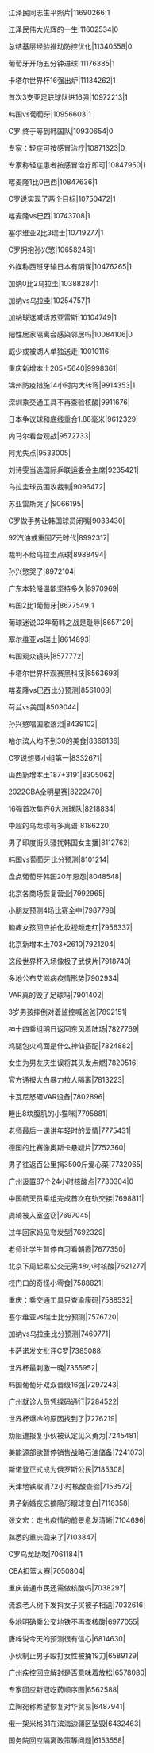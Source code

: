 江泽民同志生平照片|11690266|1

江泽民伟大光辉的一生|11602534|0

总结基层经验推动防控优化|11340558|0

葡萄牙开场五分钟进球|11176385|1

卡塔尔世界杯16强出炉|11134262|1

首次3支亚足联球队进16强|10972213|1

韩国vs葡萄牙|10956603|1

C罗 终于等到韩国队|10930654|0

专家：轻症可按感冒治疗|10871323|0

专家称轻症患者按感冒治疗即可|10847950|1

喀麦隆1比0巴西|10847636|1

C罗说实现了两个目标|10750472|1

喀麦隆vs巴西|10743708|1

塞尔维亚2比3瑞士|10719277|1

C罗拥抱孙兴慜|10658246|1

外媒称西班牙输日本有阴谋|10476265|1

加纳0比2乌拉圭|10388287|1

加纳vs乌拉圭|10254757|1

加纳球迷喊话苏亚雷斯|10104749|1

阳性居家隔离会感染邻居吗|10084106|0

威少或被湖人单独送走|10010116|

重庆新增本土205+5640|9998361|

锦州防疫措施14小时内大转弯|9914353|1

深圳乘交通工具不再查验核酸|9911676|

日本争议球和底线重合1.88毫米|9612329|

内马尔看台观战|9572733|

阿尤失点|9533005|

刘诗雯当选国际乒联运委会主席|9235421|

乌拉圭球员围攻裁判|9096472|

苏亚雷斯哭了|9066195|

C罗做手势让韩国球员闭嘴|9033430|

92汽油或重回7元时代|8992317|

裁判不给乌拉圭点球|8988494|

孙兴慜哭了|8972104|

广东本轮降温能坚持多久|8970969|

韩国2比1葡萄牙|8677549|1

葡球迷说02年葡韩之战是耻辱|8657129|

塞尔维亚vs瑞士|8614893|

韩国观众镜头|8577772|

卡塔尔世界杯观赛黑科技|8563693|

喀麦隆vs巴西比分预测|8561009|

荷兰vs美国|8509044|

孙兴慜唱国歌落泪|8439102|

哈尔滨人均不到30的美食|8368136|

C罗说想要小组第一|8332671|

山西新增本土187+3191|8305062|

2022CBA全明星赛|8222470|

16强首次集齐6大洲球队|8218834|

中超的乌龙球有多离谱|8186220|

男子印度街头骚扰韩国女主播|8112762|

韩国vs葡萄牙比分预测|8101214|

盘点葡萄牙韩国20年恩怨|8048548|

北京各商场恢复营业|7992965|

小朋友预测4场比赛全中|7987798|

脑瘫女孩回应拍化妆视频走红|7956337|

北京新增本土703+2610|7921204|

这段世界杯入场像极了武侠片|7918740|

多地公布艾滋病疫情形势|7902934|

VAR真的毁了足球吗|7901402|

3岁男孩摔倒对着监控喊爸爸|7892151|

神十四乘组明日返回东风着陆场|7827769|

鸡腿包火鸡面是什么神仙搭配|7824882|

女生为男友庆生误将其头发点燃|7820516|

官方通报大白暴力拉人隔离|7813223|

卡瓦尼怒砸VAR设备|7802896|

睡出8块腹肌的小猫咪|7795881|

老师最后一课讲年轻时的爱情|7775431|

德国的比赛像奥斯卡悬疑片|7752360|

男子往返百公里捐3500斤爱心菜|7732065|

广州设置87个24小时核酸点|7730304|0

中国航天员乘组完成首次在轨交接|7698811|

周琦被入室盗窃|7697045|

过年回家妈见夸发型|7692329|

老师让学生暂停自习看朝霞|7677350|

北京下周起乘公交无需48小时核酸|7621277|

校门口的奇怪小零食|7588821|

重庆：乘交通工具只查渝康码|7588532|

塞尔维亚vs瑞士比分预测|7576720|

加纳vs乌拉圭比分预测|7469771|

卡萨诺发文批评C罗|7385088|

世界杯最刺激一晚|7355952|

韩国葡萄牙双双晋级16强|7297243|

广州就诊人员凭绿码通行|7284522|

世界杯爆冷的原因找到了|7276219|

劝阻遭报复小伙被认定见义勇为|7245481|

美能源部欲暂停销售战略石油储备|7241073|

斯诺登正式成为俄罗斯公民|7185308|

天津地铁取消72小时核酸查验|7153572|

男子新婚夜忘摘隐形眼球变白|7116358|

张文宏：走出疫情的前景愈发清晰|7104696|

熟悉的重庆回来了|7103847|

C罗乌龙助攻|7061184|1

CBA扣篮大赛|7050804|

重庆普通市民还需做核酸吗|7038297|

流浪老人树下发抖女子买被子相送|7032616|

多地明确乘公交地铁不再查核酸|6977055|

唐梓说今天的预测很有信心|6814630|

小伙制止男子殴打女性被捅19刀|6589129|

广州疾控回应解封是否意味着放松|6578080|

专家回应新冠吃药顺序图|6562588|

立陶宛称希望恢复对华贸易|6487941|

俄一架米格31在滨海边疆区坠毁|6432463|

国务院回应隔离政策等问题|6153558|

